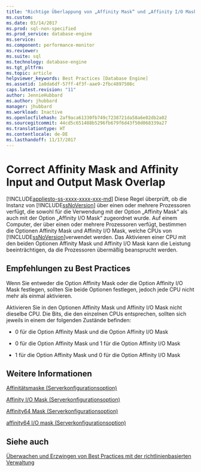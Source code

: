 ```yaml
---
title: "Richtige Überlappung von „Affinity Mask“ und „Affinity I/O Mask“ | Microsoft-Dokumentation"
ms.custom: 
ms.date: 03/14/2017
ms.prod: sql-non-specified
ms.prod_service: database-engine
ms.service: 
ms.component: performance-monitor
ms.reviewer: 
ms.suite: sql
ms.technology: database-engine
ms.tgt_pltfrm: 
ms.topic: article
helpviewer_keywords: Best Practices [Database Engine]
ms.assetid: 1a0da6df-57ff-4f3f-aae9-2fbc4897508c
caps.latest.revision: "11"
author: JennieHubbard
ms.author: jhubbard
manager: jhubbard
ms.workload: Inactive
ms.openlocfilehash: 2af9aca61330fb749c7238721da58a6e02db2a02
ms.sourcegitcommit: 44cd5c651488b5296fb679f6d43f50d068339a27
ms.translationtype: HT
ms.contentlocale: de-DE
ms.lasthandoff: 11/17/2017
---
```

# <a name="correct-affinity-mask-and-affinity-input-and-output-mask-overlap"></a>Correct Affinity Mask and Affinity Input and Output Mask Overlap
[!INCLUDE[appliesto-ss-xxxx-xxxx-xxx-md](../../includes/appliesto-ss-xxxx-xxxx-xxx-md.md)] Diese Regel überprüft, ob die Instanz von [!INCLUDE[ssNoVersion](../../includes/ssnoversion-md.md)] über einen oder mehrere Prozessoren verfügt, die sowohl für die Verwendung mit der Option „Affinity Mask“ als auch mit der Option „Affinity I/O Mask“ zugeordnet wurde. Auf einem Computer, der über einen oder mehrere Prozessoren verfügt, bestimmen die Optionen Affinity Mask und Affinity I/O Mask, welche CPUs von [!INCLUDE[ssNoVersion](../../includes/ssnoversion-md.md)]verwendet werden. Das Aktivieren einer CPU mit den beiden Optionen Affinity Mask und Affinity I/O Mask kann die Leistung beeinträchtigen, da die Prozessoren übermäßig beansprucht werden.  
  
## <a name="best-practices-recommendations"></a>Empfehlungen zu Best Practices  
 Wenn Sie entweder die Option Affinity Mask oder die Option Affinity I/O Mask festlegen, sollten Sie beide Optionen festlegen, jedoch jede CPU nicht mehr als einmal aktivieren.  
  
 Aktivieren Sie in den Optionen Affinity Mask und Affinity I/O Mask nicht dieselbe CPU. Die Bits, die den einzelnen CPUs entsprechen, sollten sich jeweils in einem der folgenden Zustände befinden:  
  
-   0 für die Option Affinity Mask und die Option Affinity I/O Mask  
  
-   0 für die Option Affinity Mask und 1 für die Option Affinity I/O Mask  
  
-   1 für die Option Affinity Mask und 0 für die Option Affinity I/O Mask  
  
## <a name="for-more-information"></a>Weitere Informationen  
 [Affinitätsmaske (Serverkonfigurationsoption)](../../database-engine/configure-windows/affinity-mask-server-configuration-option.md)  
  
 [Affinity I/O Mask (Serverkonfigurationsoption)](../../database-engine/configure-windows/affinity-input-output-mask-server-configuration-option.md)  
  
 [Affinity64 Mask (Serverkonfigurationsoption)](../../database-engine/configure-windows/affinity64-mask-server-configuration-option.md)  
  
 [affinity64 I/O mask (Serverkonfigurationsoption)](../../database-engine/configure-windows/affinity64-input-output-mask-server-configuration-option.md)  
  
## <a name="see-also"></a>Siehe auch  
 [Überwachen und Erzwingen von Best Practices mit der richtlinienbasierten Verwaltung](../../relational-databases/policy-based-management/monitor-and-enforce-best-practices-by-using-policy-based-management.md)  
  
  
